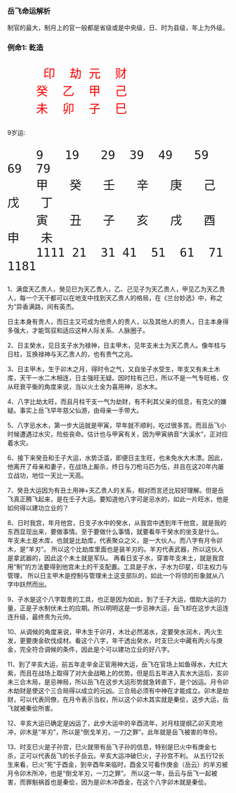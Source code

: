 ### 岳飞命运解析
制官的最大，制月上的官一般都是省级或是中央级，日、时为县级，年上为外级。

### 例命1: 乾造   
<font size=6 color=red>

         印  劫 元  财
        癸  乙  甲  己 　　　
        未  卯  子  巳      　　　　　　　　　　　　

</font>

9岁运:         

<font size=6 face="仿宋">

        9   19   29  39  49   59   69  79 
        甲   癸   壬   辛   庚   己   戊   丁
        寅   丑   子   亥   戌   酉   申   未 
        1111 21  31 41  51  61  71  1181

</font>
        
1、满盘天乙贵人，癸见巳为天乙贵人，乙、己见子为天乙贵人，甲见乙为天乙贵人，每一个天干都可以在地支中找到天乙贵人的格局，在《兰台妙选》中，称之为“异香满路，间有英杰。 

日主本身有贵人，而日主又可成为他贵人的贵人，以及其他人的贵人，日主本身得多强大，才能驾驭和适应这种人际关系、人脉圈子。

2、日主癸水，见日支子水为禄神，日主甲木，见年支未土为天乙贵人。像年柱与日柱，互换禄神与天乙贵人的，也有贵气之兆。

3、日主甲木，生于卯木之月，得时令之气，又自坐子水受生，年支又有未土木库，天干一水二木相连，日主强旺无疑。因时柱有己巳，所以不是一气专旺格，仅从旺衰平衡的角度来说，当以火土金为喜用神，忌水木。

4、八字比劫太旺，而且月柱干支一气为劫财，有不利其父亲的信息，有克父的嫌疑。事实上岳飞早年慈父仙游，由母亲一手带大。

5、八字忌水木，第一步大运就是甲寅，早年就不顺利，吃过很多苦。而且岳飞小时候遭遇过水灾，险些丧命。估计也与甲寅有关，因为甲寅纳音“大溪水”，正对应着水灾。

6、接下来癸丑和壬子大运，水势泛滥，即便日主生旺，也未免水大木漂。因此，他离开了母亲和妻子，在战场上厮杀，终日与刀枪马匹为伍，并且在这20年内屡立战功，地位一天比一天高。

7、癸丑大运因为有丑土用神+天乙贵人的关系，相对而言还比较好理解。但是岳飞真正腾飞起来，是在壬子大运。要知道他八字可是忌水的，如此一片旺水，他是如何得以建功立业的？

8、日时我宫，年月他宫，日支子水中的癸水，从我宫中透到年干他宫，就是我的东西显现出来，要做事情。至于要做什么事情，就要看年干癸水的坐支是什么。
年支未土是木库，也就是比劫库，代表聚众之义，是一大伙人。而八字有月令卯木，是“羊刃”。 所以这个比劫库里面也是装羊刃的。羊刃代表武器，所以这伙人是拿武器的，因此这个未土就是军队。
再看日支子水，穿害年支未土，就是我宫用“制”的方法要得到他宫未土的干支配置。工具是子水，子水为印星，印主权力与管理，
所以日主甲木是控制与管理未土这支部队的，如此一个将领的形象就从八字中跃然而出。


9、子水是这个八字取贵的工具，也正是因为如此，到了壬子大运，借助大运的力量，正是子水制伏未土的应期。所以明明这是一步忌神大运，岳飞却在这步大运连连升级，最终贵为元帅。


10、从调候的角度来说，甲木生于卯月，木壮必然渴水，定要癸水润木，丙火生发，更要庚金砍伐成材。看这个八字，年干透出癸水，时支巳火中藏有丙火与庚金，完全符合调候的条件，因此是个可以建功立业的好八字。

11、到了辛亥大运，前五年走辛金正官用神大运，岳飞在官场上如鱼得水，大红大紫，而且在战场上取得了对大金战略上的优势。但是后五年进入亥水大运后，亥卯未三合木局，是忌神局，所以岳飞在这步大运形势就急转直下，是个凶运。月令卯木劫财是使这个三合局得以成立的元凶。三合局必须有中神在才能成立。卯木是劫财，可以代表同僚，在月令表示当权，所以这个卯木其实就是秦侩，这步大运，岳飞就被秦侩所害。

12、辛亥大运已确定是凶运了，此步大运中的辛酉流年，对月柱提纲乙卯天克地冲，卯木是“羊刃”，所以是“倒戈羊刃，一刀之罪”。此年就是岳飞被害的年份。

13、时支巳火是子孙宫，巳火就带有岳飞子孙的信息，特别是巳火中有庚金七杀，正可以代表岳飞的长子岳云。辛亥大运冲破巳火，子孙宫不利。
从五行12长生来看，巳火“死”于酉金，到辛酉年来临时，酉金又可看作庚金（岳云）的羊刃被月令卯木所冲，也是“倒戈羊刃，一刀之罪”。
所以这一年，岳云与岳飞一起被害，而罪魁祸首也是秦侩，因为是卯木冲酉金，在这个八字卯木就是秦侩。



